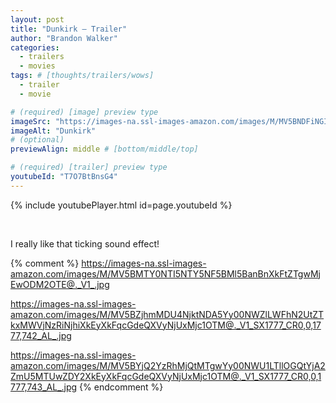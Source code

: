 ```yaml
---
layout: post
title: "Dunkirk – Trailer"
author: "Brandon Walker"
categories:
  - trailers
  - movies
tags: # [thoughts/trailers/wows]
  - trailer
  - movie

# (required) [image] preview type
imageSrc: "https://images-na.ssl-images-amazon.com/images/M/MV5BNDFiNGI0YTUtMjFkYi00OWEzLThlNjgtODAwMjgzYjJkZmY4L2ltYWdlL2ltYWdlXkEyXkFqcGdeQXVyMjA3NTIzNzk@._V1_.jpg"
imageAlt: "Dunkirk"
# (optional)
previewAlign: middle # [bottom/middle/top]

# (required) [trailer] preview type
youtubeId: "T7O7BtBnsG4"
---
```


{% include youtubePlayer.html id=page.youtubeId %}

<br>

I really like that ticking sound effect!

{% comment %}
https://images-na.ssl-images-amazon.com/images/M/MV5BMTY0NTI5NTY5NF5BMl5BanBnXkFtZTgwMjEwODM2OTE@._V1_.jpg

https://images-na.ssl-images-amazon.com/images/M/MV5BZjhmMDU4NjktNDA5Yy00NWZlLWFhN2UtZTkxMWVjNzRiNjhiXkEyXkFqcGdeQXVyNjUxMjc1OTM@._V1_SX1777_CR0,0,1777,742_AL_.jpg

https://images-na.ssl-images-amazon.com/images/M/MV5BYjQ2YzRhMjQtMTgwYy00NWU1LTllOGQtYjA2ZmU5MTUwZDY2XkEyXkFqcGdeQXVyNjUxMjc1OTM@._V1_SX1777_CR0,0,1777,743_AL_.jpg
{% endcomment %}
